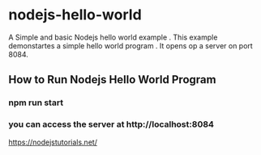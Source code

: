 # nodejs-hello-world
A Simple and basic Nodejs hello world example . This example demonstartes a simple hello world program . It opens op a server on port 8084.

## How to Run Nodejs Hello World Program 
 ### npm run start
### you can access the server at http://localhost:8084


https://nodejstutorials.net/

